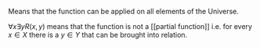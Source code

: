 Means that the function can be applied on all elements of the Universe.

$\forall x \exists y R(x,y)$ means that the function is not a [[partial function]] i.e. for every $x \in X$ there is a $y \in Y$ that can be brought into relation.
